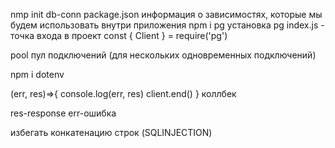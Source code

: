 nmp init
db-conn
package.json информация о зависимостях, которые мы будем использовать внутри приложения
npm i pg установка pg
index.js - точка входа в проект
const { Client } = require('pg')

pool
пул подключений (для нескольких одновременных подключений)


npm i dotenv


(err, res)=>{
    console.log(err, res)
    client.end()
}
коллбек

res-response
err-ошибка

избегать конкатенацию строк (SQLINJECTION)
